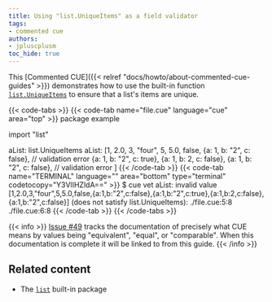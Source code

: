 ```yaml
---
title: Using "list.UniqueItems" as a field validator
tags:
- commented cue
authors:
- jpluscplusm
toc_hide: true
---
```


This [Commented CUE]({{< relref "docs/howto/about-commented-cue-guides" >}})
demonstrates how to use the built-in function
[`list.UniqueItems`](https://pkg.go.dev/cuelang.org/go/pkg/list#UniqueItems)
to ensure that a list's items are unique.

{{< code-tabs >}}
{{< code-tab name="file.cue" language="cue" area="top" >}}
package example

import "list"

aList: list.UniqueItems
aList: [1, 2.0, 3, "four", 5, 5.0, false,
	{a: 1, b: "2", c: false}, // validation error
	{a: 1, b: "2", c: true},
	{a: 1, b: 2, c:   false},
	{a: 1, b: "2", c: false}, // validation error
]
{{< /code-tab >}}
{{< code-tab name="TERMINAL" language="" area="bottom" type="terminal" codetocopy="Y3VlIHZldA==" >}}
$ cue vet
aList: invalid value [1,2.0,3,"four",5,5.0,false,{a:1,b:"2",c:false},{a:1,b:"2",c:true},{a:1,b:2,c:false},{a:1,b:"2",c:false}] (does not satisfy list.UniqueItems):
    ./file.cue:5:8
    ./file.cue:6:8
{{< /code-tab >}}
{{< /code-tabs >}}

{{< info >}}
[Issue #49](https://github.com/cue-lang/docs-and-content/issues/49) tracks the
documentation of precisely what CUE means by values being "equivalent",
"equal", or "comparable". When this documentation is complete it will be linked
to from this guide.
{{< /info >}}

## Related content

- The [`list`](https://pkg.go.dev/cuelang.org/go/pkg/list) built-in package
